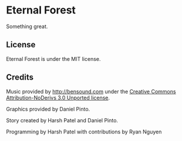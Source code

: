 # Eternal Forest
Something great.

## License
Eternal Forest is under the MIT license.

## Credits
Music provided by http://bensound.com under the [Creative Commons Attribution-NoDerivs 3.0 Unported license](https://creativecommons.org/licenses/by-nd/3.0/).

Graphics provided by Daniel Pinto.

Story created by Harsh Patel and Daniel Pinto.

Programming by Harsh Patel with contributions by Ryan Nguyen
